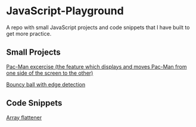 # JavaScript-Playground

A repo with small JavaScript projects and code snippets that I have built to get more practice.
&nbsp; 

## Small Projects

[Pac-Man excercise (the feature which displays and moves Pac-Man from one side of the screen to the other)](https://github.com/mionova/JavaScript-Playground/tree/main/small-projects/pac-man)

[Bouncy ball with edge detection](https://github.com/mionova/JavaScript-Playground/tree/main/small-projects/bouncy-ball)
&nbsp;    

## Code Snippets

[Array flattener](https://github.com/mionova/JavaScript-Playground/tree/main/code-snippets/array-flattener)   
&nbsp; 